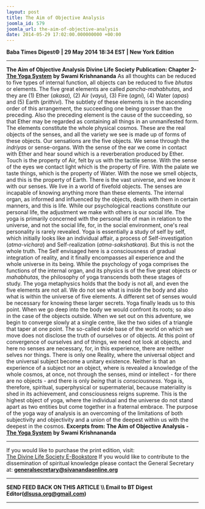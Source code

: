 ```yaml
---
layout: post
title: The Aim of Objective Analysis
joomla_id: 579
joomla_url: the-aim-of-objective-analysis
date: 2014-05-29 17:02:00.000000000 +00:00
---
```

**Baba Times Digest© | 29 May 2014 18:34 EST | New York Edition**
* * *  
 **The Aim of Objective Analysis**
**Divine Life Society Publication: Chapter 2-** [**The Yoga System**](http://www.swami-krishnananda.org/yoga/yoga_02.html) **by Swami Krishnananda**
As all thoughts can be reduced to five types of internal function, all objects can be reduced to five _bhutas_ or elements. The five great elements are called _pancha-mahabhutas,_ and they are (1) Ether (_akasa_)_,_ (2) Air (_vayu_)_,_ (3) Fire (_agni_)_,_ (4) Water (_apas_) and (5) Earth (_prithivi_)_._ The subtlety of these elements is in the ascending order of this arrangement, the succeeding one being grosser than the preceding. Also the preceding element is the cause of the succeeding, so that Ether may be regarded as containing all things in an unmanifested form. The elements constitute the whole physical cosmos. These are the real objects of the senses, and all the variety we see is made up of forms of these objects.
Our sensations are the five objects. We sense through the _indriyas_ or sense-organs. With the sense of the ear we come in contact with Ether and hear sound which is a reverberation produced by Ether. Touch is the property of Air, felt by us with the tactile sense. With the sense of the eyes we contact light which is the property of Fire. With the palate we taste things, which is the property of Water. With the nose we smell objects, and this is the property of Earth.
There is the vast universe, and we know it with our senses. We live in a world of fivefold objects. The senses are incapable of knowing anything more than these elements. The internal organ, as informed and influenced by the objects, deals with them in certain manners, and this is life. While our psychological reactions constitute our personal life, the adjustment we make with others is our social life. The yoga is primarily concerned with the personal life of man in relation to the universe, and not the social life, for, in the social environment, one's real personality is rarely revealed. Yoga is essentially a study of self by self, which initially looks like an individual affair, a process of Self-investigation (_atma-vichara_) and Self-realization (_atma-sakshatkara_)_._ But this is not the whole truth. The Self envisaged here is a consciousness of gradual integration of reality, and it finally encompasses all experience and the whole universe in its being.
While the psychology of yoga comprises the functions of the internal organ, and its physics is of the five great objects or _mahabhutas,_ the philosophy of yoga transcends both these stages of study. The yoga metaphysics holds that the body is not all, and even the five elements are not all. We do not see what is inside the body and also what is within the universe of five elements. A different set of senses would be necessary for knowing these larger secrets. Yoga finally leads us to this point.
When we go deep into the body we would confront its roots; so also in the case of the objects outside. When we set out on this adventure, we begin to converge slowly at a single centre, like the two sides of a triangle that taper at one point. The so-called wide base of the world on which we move does not disclose the truth of ourselves or of objects. At this point of convergence of ourselves and of things, we need not look at objects, and here no senses are necessary, for, in this experience, there are neither selves nor things. There is only one Reality, where the universal object and the universal subject become a unitary existence. Neither is that an experience of a subject nor an object, where is revealed a knowledge of the whole cosmos, at once, not through the senses, mind or intellect - for there are no objects - and there is only _being_ that is _consciousness._
Yoga is, therefore, spiritual, superphysical or supermaterial, because materiality is shed in its achievement, and consciousness reigns supreme. This is the highest object of yoga, where the individual and the universe do not stand apart as two entities but come together in a fraternal embrace. The purpose of the yoga way of analysis is an overcoming of the limitations of both subjectivity and objectivity and a union of the deepest within us with the deepest in the cosmos.
**Excerpts from:**
**The Aim of Objective Analysis -** [**The Yoga System**](http://www.swami-krishnananda.org/yoga/yoga_02.html) **by Swami Krishnananda**
* * *  
If you would like to purchase the print edition, visit:   
[The Divine Life Society E-Bookstore](http://www.dlshq.org/download/download.htm)
If you would like to contribute to the dissemination of spiritual knowledge please contact the General Secretary at:
[**generalsecretary@sivanandaonline.org**](mailto:generalsecretary@sivanandaonline.org?subject=Contribution%20to%20Dissemination%20of%20Spiritual%20Knowledge)
* * *
**SEND FEED BACK ON THIS ARTICLE \\\ Email to BT Digest Editor[](mailto:dlsusa.org@gmail.com?subject=DLS%20Posts)(dlsusa.org@gmail.com)**
* * *
  
